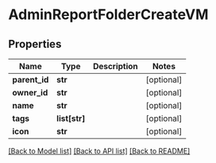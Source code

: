 # AdminReportFolderCreateVM


## Properties
Name | Type | Description | Notes
------------ | ------------- | ------------- | -------------
**parent_id** | **str** |  | [optional] 
**owner_id** | **str** |  | [optional] 
**name** | **str** |  | [optional] 
**tags** | **list[str]** |  | [optional] 
**icon** | **str** |  | [optional] 

[[Back to Model list]](../README.md#documentation-for-models) [[Back to API list]](../README.md#documentation-for-api-endpoints) [[Back to README]](../README.md)


